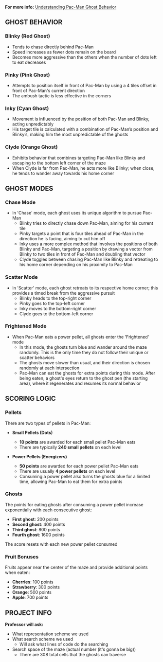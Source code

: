 **For more info:** [Understanding Pac-Man Ghost Behavior](https://gameinternals.com/understanding-pac-man-ghost-behavior)

## GHOST BEHAVIOR

### Blinky (Red Ghost)
- Tends to chase directly behind Pac-Man
- Speed increases as fewer dots remain on the board
- Becomes more aggressive than the others when the number of dots left to eat decreases

### Pinky (Pink Ghost)
- Attempts to position itself in front of Pac-Man by using a 4 tiles offset in front of Pac-Man's current direction
- The ambush tactic is less effective in the corners

### Inky (Cyan Ghost)
- Movement is influenced by the position of both Pac-Man and Blinky, acting unpredictably
- His target tile is calculated with a combination of Pac-Man’s position and Blinky’s, making him the most unpredictable of the ghosts

### Clyde (Orange Ghost)
- Exhibits behavior that combines targeting Pac-Man like Blinky and escaping to the bottom left corner of the maze
- When Clyde is far from Pac-Man, he acts more like Blinky; when close, he tends to wander away towards his home corner

## GHOST MODES

### Chase Mode
- In 'Chase' mode, each ghost uses its unique algorithm to pursue Pac-Man
  - Blinky tries to directly chase down Pac-Man, aiming for his current tile
  - Pinky targets a point that is four tiles ahead of Pac-Man in the direction he is facing, aiming to cut him off
  - Inky uses a more complex method that involves the positions of both Blinky and Pac-Man, targeting a position by drawing a vector from Blinky to two tiles in front of Pac-Man and doubling that vector
  - Clyde toggles between chasing Pac-Man like Blinky and retreating to his home corner depending on his proximity to Pac-Man

### Scatter Mode
- In 'Scatter' mode, each ghost retreats to its respective home corner; this provides a timed break from the aggressive pursuit
  - Blinky heads to the top-right corner
  - Pinky goes to the top-left corner
  - Inky moves to the bottom-right corner
  - Clyde goes to the bottom-left corner

### Frightened Mode
- When Pac-Man eats a power pellet, all ghosts enter the 'Frightened' mode
  - In this mode, the ghosts turn blue and wander around the maze randomly. This is the only time they do not follow their unique or scatter behaviors
  - The ghosts move slower than usual, and their direction is chosen randomly at each intersection
  - Pac-Man can eat the ghosts for extra points during this mode. After being eaten, a ghost's eyes return to the ghost pen (the starting area), where it regenerates and resumes its normal behavior

## SCORING LOGIC

### Pellets
There are two types of pellets in Pac-Man:

- **Small Pellets (Dots)**
  - **10 points** are awarded for each small pellet Pac-Man eats
  - There are typically **240 small pellets** on each level

- **Power Pellets (Energizers)**
  - **50 points** are awarded for each power pellet Pac-Man eats
  - There are usually **4 power pellets** on each level
  - Consuming a power pellet also turns the ghosts blue for a limited time, allowing Pac-Man to eat them for extra points

### Ghosts
The points for eating ghosts after consuming a power pellet increase exponentially with each consecutive ghost:

- **First ghost**: 200 points
- **Second ghost**: 400 points
- **Third ghost**: 800 points
- **Fourth ghost**: 1600 points

The score resets with each new power pellet consumed

### Fruit Bonuses
Fruits appear near the center of the maze and provide additional points when eaten:

- **Cherries**: 100 points
- **Strawberry**: 300 points
- **Orange**: 500 points
- **Apple**: 700 points

## PROJECT INFO

**Professor will ask:**
- What representation scheme we used
- What search scheme we used
    - Will ask what lines of code do the searching
- Search space of the maze (actual number (it's gonna be big))
    - There are 308 total cells that the ghosts can traverse
